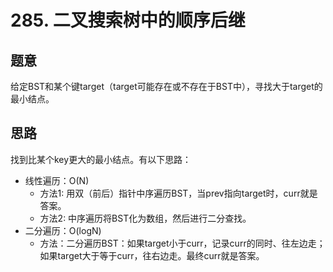 # 285. 二叉搜索树中的顺序后继

## 题意

给定BST和某个键target（target可能存在或不存在于BST中），寻找大于target的最小结点。

## 思路

找到比某个key更大的最小结点。有以下思路：

- 线性遍历：O(N)
  - 方法1: 用双（前后）指针中序遍历BST，当prev指向target时，curr就是答案。
  - 方法2: 中序遍历将BST化为数组，然后进行二分查找。
- 二分遍历：O(logN)
  - 方法：二分遍历BST：如果target小于curr，记录curr的同时、往左边走；如果target大于等于curr，往右边走。最终curr就是答案。
